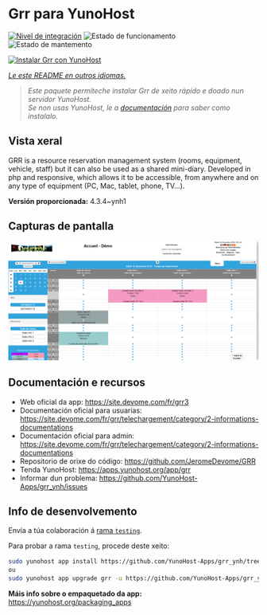<!--
NOTA: Este README foi creado automáticamente por <https://github.com/YunoHost/apps/tree/master/tools/readme_generator>
NON debe editarse manualmente.
-->

# Grr para YunoHost

[![Nivel de integración](https://dash.yunohost.org/integration/grr.svg)](https://dash.yunohost.org/appci/app/grr) ![Estado de funcionamento](https://ci-apps.yunohost.org/ci/badges/grr.status.svg) ![Estado de mantemento](https://ci-apps.yunohost.org/ci/badges/grr.maintain.svg)

[![Instalar Grr con YunoHost](https://install-app.yunohost.org/install-with-yunohost.svg)](https://install-app.yunohost.org/?app=grr)

*[Le este README en outros idiomas.](./ALL_README.md)*

> *Este paquete permíteche instalar Grr de xeito rápido e doado nun servidor YunoHost.*  
> *Se non usas YunoHost, le a [documentación](https://yunohost.org/install) para saber como instalalo.*

## Vista xeral

GRR is a resource reservation management system (rooms, equipment, vehicle, staff) but it can also be used as a shared mini-diary. Developed in php and responsive, which allows it to be accessible, from anywhere and on any type of equipment (PC, Mac, tablet, phone, TV...).


**Versión proporcionada:** 4.3.4~ynh1

## Capturas de pantalla

![Captura de pantalla de Grr](./doc/screenshots/home.png)

## Documentación e recursos

- Web oficial da app: <https://site.devome.com/fr/grr3>
- Documentación oficial para usuarias: <https://site.devome.com/fr/grr/telechargement/category/2-informations-documentations>
- Documentación oficial para admin: <https://site.devome.com/fr/grr/telechargement/category/2-informations-documentations>
- Repositorio de orixe do código: <https://github.com/JeromeDevome/GRR>
- Tenda YunoHost: <https://apps.yunohost.org/app/grr>
- Informar dun problema: <https://github.com/YunoHost-Apps/grr_ynh/issues>

## Info de desenvolvemento

Envía a túa colaboración á [rama `testing`](https://github.com/YunoHost-Apps/grr_ynh/tree/testing).

Para probar a rama `testing`, procede deste xeito:

```bash
sudo yunohost app install https://github.com/YunoHost-Apps/grr_ynh/tree/testing --debug
ou
sudo yunohost app upgrade grr -u https://github.com/YunoHost-Apps/grr_ynh/tree/testing --debug
```

**Máis info sobre o empaquetado da app:** <https://yunohost.org/packaging_apps>
